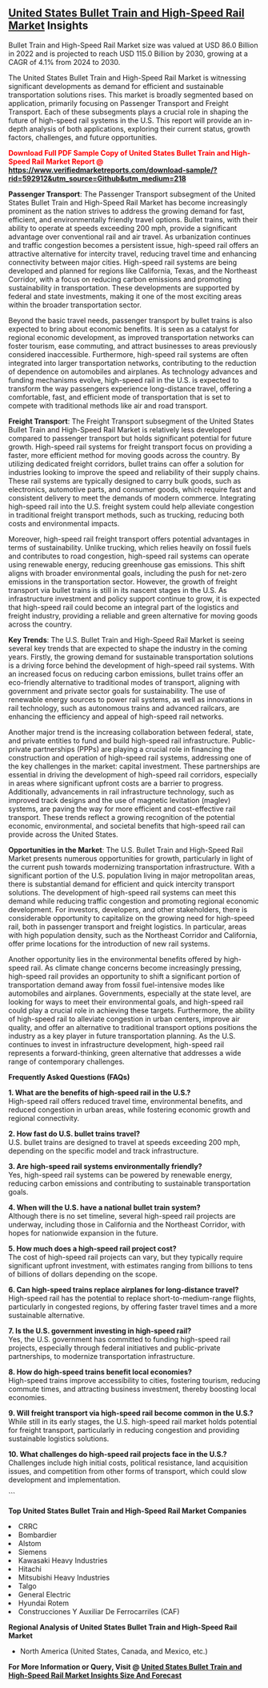 <h2><a href="https://www.verifiedmarketreports.com/download-sample/?rid=592912&amp;utm_source=Github&amp;utm_medium=218" target="_blank">United States Bullet Train and High-Speed Rail Market</a> Insights</h2><p>Bullet Train and High-Speed Rail Market size was valued at USD 86.0 Billion in 2022 and is projected to reach USD 115.0 Billion by 2030, growing at a CAGR of 4.1% from 2024 to 2030.</p><p> <p>The United States Bullet Train and High-Speed Rail Market is witnessing significant developments as demand for efficient and sustainable transportation solutions rises. This market is broadly segmented based on application, primarily focusing on Passenger Transport and Freight Transport. Each of these subsegments plays a crucial role in shaping the future of high-speed rail systems in the U.S. This report will provide an in-depth analysis of both applications, exploring their current status, growth factors, challenges, and future opportunities.</p> <p><strong><p><span class=""><span style="color: #ff0000;"><strong>Download Full PDF Sample Copy of United States Bullet Train and High-Speed Rail Market Report</strong> @ </span><a href="https://www.verifiedmarketreports.com/download-sample/?rid=592912&amp;utm_source=Github&amp;utm_medium=218" target="_blank">https://www.verifiedmarketreports.com/download-sample/?rid=592912&amp;utm_source=Github&amp;utm_medium=218</a></span></p></strong></p> <p><strong>Passenger Transport</strong>: The Passenger Transport subsegment of the United States Bullet Train and High-Speed Rail Market has become increasingly prominent as the nation strives to address the growing demand for fast, efficient, and environmentally friendly travel options. Bullet trains, with their ability to operate at speeds exceeding 200 mph, provide a significant advantage over conventional rail and air travel. As urbanization continues and traffic congestion becomes a persistent issue, high-speed rail offers an attractive alternative for intercity travel, reducing travel time and enhancing connectivity between major cities. High-speed rail systems are being developed and planned for regions like California, Texas, and the Northeast Corridor, with a focus on reducing carbon emissions and promoting sustainability in transportation. These developments are supported by federal and state investments, making it one of the most exciting areas within the broader transportation sector. <p>Beyond the basic travel needs, passenger transport by bullet trains is also expected to bring about economic benefits. It is seen as a catalyst for regional economic development, as improved transportation networks can foster tourism, ease commuting, and attract businesses to areas previously considered inaccessible. Furthermore, high-speed rail systems are often integrated into larger transportation networks, contributing to the reduction of dependence on automobiles and airplanes. As technology advances and funding mechanisms evolve, high-speed rail in the U.S. is expected to transform the way passengers experience long-distance travel, offering a comfortable, fast, and efficient mode of transportation that is set to compete with traditional methods like air and road transport.</p> <p><strong>Freight Transport</strong>: The Freight Transport subsegment of the United States Bullet Train and High-Speed Rail Market is relatively less developed compared to passenger transport but holds significant potential for future growth. High-speed rail systems for freight transport focus on providing a faster, more efficient method for moving goods across the country. By utilizing dedicated freight corridors, bullet trains can offer a solution for industries looking to improve the speed and reliability of their supply chains. These rail systems are typically designed to carry bulk goods, such as electronics, automotive parts, and consumer goods, which require fast and consistent delivery to meet the demands of modern commerce. Integrating high-speed rail into the U.S. freight system could help alleviate congestion in traditional freight transport methods, such as trucking, reducing both costs and environmental impacts. <p>Moreover, high-speed rail freight transport offers potential advantages in terms of sustainability. Unlike trucking, which relies heavily on fossil fuels and contributes to road congestion, high-speed rail systems can operate using renewable energy, reducing greenhouse gas emissions. This shift aligns with broader environmental goals, including the push for net-zero emissions in the transportation sector. However, the growth of freight transport via bullet trains is still in its nascent stages in the U.S. As infrastructure investment and policy support continue to grow, it is expected that high-speed rail could become an integral part of the logistics and freight industry, providing a reliable and green alternative for moving goods across the country.</p> <p><strong>Key Trends</strong>: The U.S. Bullet Train and High-Speed Rail Market is seeing several key trends that are expected to shape the industry in the coming years. Firstly, the growing demand for sustainable transportation solutions is a driving force behind the development of high-speed rail systems. With an increased focus on reducing carbon emissions, bullet trains offer an eco-friendly alternative to traditional modes of transport, aligning with government and private sector goals for sustainability. The use of renewable energy sources to power rail systems, as well as innovations in rail technology, such as autonomous trains and advanced railcars, are enhancing the efficiency and appeal of high-speed rail networks. <p>Another major trend is the increasing collaboration between federal, state, and private entities to fund and build high-speed rail infrastructure. Public-private partnerships (PPPs) are playing a crucial role in financing the construction and operation of high-speed rail systems, addressing one of the key challenges in the market: capital investment. These partnerships are essential in driving the development of high-speed rail corridors, especially in areas where significant upfront costs are a barrier to progress. Additionally, advancements in rail infrastructure technology, such as improved track designs and the use of magnetic levitation (maglev) systems, are paving the way for more efficient and cost-effective rail transport. These trends reflect a growing recognition of the potential economic, environmental, and societal benefits that high-speed rail can provide across the United States.</p> <p><strong>Opportunities in the Market</strong>: The U.S. Bullet Train and High-Speed Rail Market presents numerous opportunities for growth, particularly in light of the current push towards modernizing transportation infrastructure. With a significant portion of the U.S. population living in major metropolitan areas, there is substantial demand for efficient and quick intercity transport solutions. The development of high-speed rail systems can meet this demand while reducing traffic congestion and promoting regional economic development. For investors, developers, and other stakeholders, there is considerable opportunity to capitalize on the growing need for high-speed rail, both in passenger transport and freight logistics. In particular, areas with high population density, such as the Northeast Corridor and California, offer prime locations for the introduction of new rail systems. <p>Another opportunity lies in the environmental benefits offered by high-speed rail. As climate change concerns become increasingly pressing, high-speed rail provides an opportunity to shift a significant portion of transportation demand away from fossil fuel-intensive modes like automobiles and airplanes. Governments, especially at the state level, are looking for ways to meet their environmental goals, and high-speed rail could play a crucial role in achieving these targets. Furthermore, the ability of high-speed rail to alleviate congestion in urban centers, improve air quality, and offer an alternative to traditional transport options positions the industry as a key player in future transportation planning. As the U.S. continues to invest in infrastructure development, high-speed rail represents a forward-thinking, green alternative that addresses a wide range of contemporary challenges.</p> <p><strong>Frequently Asked Questions (FAQs)</strong></p> <p><strong>1. What are the benefits of high-speed rail in the U.S.?</strong><br>High-speed rail offers reduced travel time, environmental benefits, and reduced congestion in urban areas, while fostering economic growth and regional connectivity.</p> <p><strong>2. How fast do U.S. bullet trains travel?</strong><br>U.S. bullet trains are designed to travel at speeds exceeding 200 mph, depending on the specific model and track infrastructure.</p> <p><strong>3. Are high-speed rail systems environmentally friendly?</strong><br>Yes, high-speed rail systems can be powered by renewable energy, reducing carbon emissions and contributing to sustainable transportation goals.</p> <p><strong>4. When will the U.S. have a national bullet train system?</strong><br>Although there is no set timeline, several high-speed rail projects are underway, including those in California and the Northeast Corridor, with hopes for nationwide expansion in the future.</p> <p><strong>5. How much does a high-speed rail project cost?</strong><br>The cost of high-speed rail projects can vary, but they typically require significant upfront investment, with estimates ranging from billions to tens of billions of dollars depending on the scope.</p> <p><strong>6. Can high-speed trains replace airplanes for long-distance travel?</strong><br>High-speed rail has the potential to replace short-to-medium-range flights, particularly in congested regions, by offering faster travel times and a more sustainable alternative.</p> <p><strong>7. Is the U.S. government investing in high-speed rail?</strong><br>Yes, the U.S. government has committed to funding high-speed rail projects, especially through federal initiatives and public-private partnerships, to modernize transportation infrastructure.</p> <p><strong>8. How do high-speed trains benefit local economies?</strong><br>High-speed trains improve accessibility to cities, fostering tourism, reducing commute times, and attracting business investment, thereby boosting local economies.</p> <p><strong>9. Will freight transport via high-speed rail become common in the U.S.?</strong><br>While still in its early stages, the U.S. high-speed rail market holds potential for freight transport, particularly in reducing congestion and providing sustainable logistics solutions.</p> <p><strong>10. What challenges do high-speed rail projects face in the U.S.?</strong><br>Challenges include high initial costs, political resistance, land acquisition issues, and competition from other forms of transport, which could slow development and implementation.</p> ```</p><p><strong>Top United States Bullet Train and High-Speed Rail Market Companies</strong></p><div data-test-id=""><p><li>CRRC</li><li> Bombardier</li><li> Alstom</li><li> Siemens</li><li> Kawasaki Heavy Industries</li><li> Hitachi</li><li> Mitsubishi Heavy Industries</li><li> Talgo</li><li> General Electric</li><li> Hyundai Rotem</li><li> Construcciones Y Auxiliar De Ferrocarriles (CAF)</li></p><div><strong>Regional Analysis of&nbsp;United States Bullet Train and High-Speed Rail Market</strong></div><ul><li dir="ltr"><p dir="ltr">North America&nbsp;(United States, Canada, and Mexico, etc.)</p></li></ul><p><strong>For More Information or Query, Visit @&nbsp;</strong><strong><a href="https://www.verifiedmarketreports.com/product/bullet-train-and-high-speed-rail-market/?utm_source=Github&amp;utm_medium=218" target="_blank">United States Bullet Train and High-Speed Rail Market Insights Size And Forecast</a></strong></p></div>
